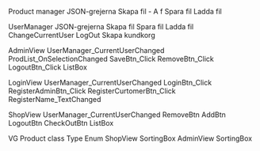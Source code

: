 Product manager
	JSON-grejerna
		Skapa fil - A f
		Spara fil
		Ladda fil

UserManager
	JSON-grejerna
		Skapa fil
		Spara fil
		Ladda fil
	ChangeCurrentUser
	LogOut
	Skapa kundkorg

AdminView
	UserManager_CurrentUserChanged
	ProdList_OnSelectionChanged
	SaveBtn_Click
	RemoveBtn_Click
	LogoutBtn_Click
	ListBox

LoginView
	UserManager_CurrentUserChanged
	LoginBtn_Click
	RegisterAdminBtn_Click
	RegisterCurtomerBtn_Click
	RegisterName_TextChanged

ShopView
	UserManager_CurrentUserChanged
	RemoveBtn
	AddBtn
	LogoutBtn
	CheckOutBtn
	ListBox


VG
	Product class
		Type Enum
	ShopView
		SortingBox
	AdminView
		SortingBox
## 